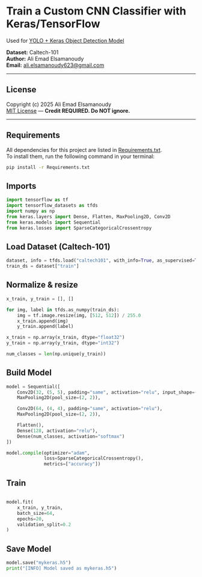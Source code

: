 
# Train a Custom CNN Classifier with Keras/TensorFlow

Used for [YOLO + Keras Object Detection Model](https://github.com/aliemad5/YOLO-Keras-object-detection-model/blob/main/README.md)

**Dataset:** Caltech-101  
**Author:** Ali Emad Elsamanoudy  
**Email:** ali.elsamanoudy623@gmail.com  

---

## License
Copyright (c) 2025 Ali Emad Elsamanoudy  
[MIT License](./LICENSE) — **Credit REQUIRED. Do NOT ignore.**

---

## Requirements
All dependencies for this project are listed in [Requirements.txt](Requirements.txt).  
To install them, run the following command in your terminal:

```bash
pip install -r Requirements.txt
```
## Imports
```python
import tensorflow as tf
import tensorflow_datasets as tfds
import numpy as np
from keras.layers import Dense, Flatten, MaxPooling2D, Conv2D
from keras.models import Sequential
from keras.losses import SparseCategoricalCrossentropy
```

## Load Dataset (Caltech-101)

```python
dataset, info = tfds.load("caltech101", with_info=True, as_supervised=True)
train_ds = dataset["train"]

```
## Normalize & resize
```python
x_train, y_train = [], []

for img, label in tfds.as_numpy(train_ds):
    img = tf.image.resize(img, [512, 512]) / 255.0
    x_train.append(img)
    y_train.append(label)

x_train = np.array(x_train, dtype="float32")
y_train = np.array(y_train, dtype="int32")

num_classes = len(np.unique(y_train))
```
## Build Model
```python
model = Sequential([
    Conv2D(32, (5, 5), padding="same", activation="relu", input_shape=(512, 512, 3)),
    MaxPooling2D(pool_size=(2, 2)),

    Conv2D(64, (4, 4), padding="same", activation="relu"),
    MaxPooling2D(pool_size=(2, 2)),

    Flatten(),
    Dense(128, activation="relu"),
    Dense(num_classes, activation="softmax")
])

model.compile(optimizer="adam",
              loss=SparseCategoricalCrossentropy(),
              metrics=["accuracy"])

```

## Train

```python

model.fit(
    x_train, y_train,
    batch_size=64,
    epochs=20,
    validation_split=0.2
)
```

## Save Model

```python
model.save("mykeras.h5")
print("[INFO] Model saved as mykeras.h5")
```
